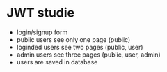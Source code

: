 # JWT studie

* login/signup form
* public users see only one page (public)
* loginded users see two pages (public, user)
* admin users see three pages (public, user, admin)
* users are saved in database